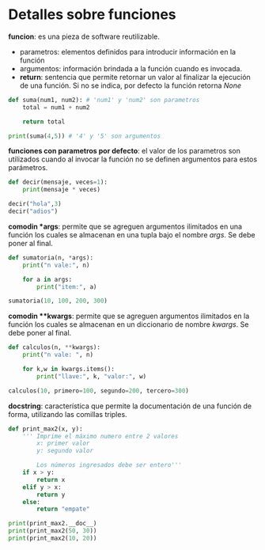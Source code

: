 # Detalles sobre funciones

**funcion**: es una pieza de software reutilizable.
- parametros: elementos definidos para introducir información en la función
- argumentos: información brindada a la función cuando es invocada.
- **return**: sentencia que permite retornar un valor al finalizar la ejecución de una función. Si no se indica, por defecto la función retorna *None*

```python
def suma(num1, num2): # 'num1' y 'num2' son parametros
    total = num1 + num2

    return total

print(suma(4,5)) # '4' y '5' son argumentos
```

**funciones con parametros por defecto**: el valor de los parametros son utilizados cuando al invocar la función no se definen argumentos para estos parámetros.

```python
def decir(mensaje, veces=1):
    print(mensaje * veces)

decir("hola",3)
decir("adios")
```

**comodin \*args**: permite que se agreguen argumentos ilimitados en una función los cuales se almacenan en una tupla bajo el nombre *args*. Se debe poner al final.

```python
def sumatoria(n, *args):
    print("n vale:", n)

    for a in args:
        print("item:", a)

sumatoria(10, 100, 200, 300)
```

**comodin \*\*kwargs**: permite que se agreguen argumentos ilimitados en la función los cuales se almacenan en un diccionario de nombre *kwargs*. Se debe poner al final.

```python
def calculos(n, **kwargs):
    print("n vale: ", n)

    for k,w in kwargs.items():
        print("llave:", k, "valor:", w)

calculos(10, primero=100, segundo=200, tercero=300)
```

**docstring**: característica que permite la documentación de una función de forma, utilizando las comillas triples.

```python
def print_max2(x, y):
    ''' Imprime el máximo numero entre 2 valores
        x: primer valor
        y: segundo valor

        Los números ingresados debe ser entero'''
    if x > y:
        return x
    elif y > x:
        return y
    else:
        return "empate"

print(print_max2.__doc__)
print(print_max2(50, 30))
print(print_max2(10, 20))
```